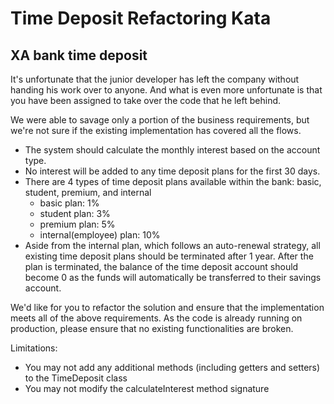 # Time Deposit Refactoring Kata

## XA bank time deposit

It's unfortunate that the junior developer has left the company without handing his work over to anyone. And what is even more unfortunate is that you have been assigned to take over the code that he left behind.

We were able to savage only a portion of the business requirements, but we're not sure if the existing implementation has covered all the flows.

- The system should calculate the monthly interest based on the account type.
- No interest will be added to any time deposit plans for the first 30 days.
- There are 4 types of time deposit plans available within the bank: basic, student, premium, and internal
  - basic plan: 1%
  - student plan: 3%
  - premium plan: 5%
  - internal(employee) plan: 10%
- Aside from the internal plan, which follows an auto-renewal strategy, all existing time deposit plans should be terminated after 1 year. After the plan is terminated, the balance of the time deposit account should become 0 as the funds will automatically be transferred to their savings account.

We'd like for you to refactor the solution and ensure that the implementation meets all of the above requirements. As the code is already running on production, please ensure that no existing functionalities are broken.

Limitations:

- You may not add any additional methods (including getters and setters) to the TimeDeposit class
- You may not modify the calculateInterest method signature